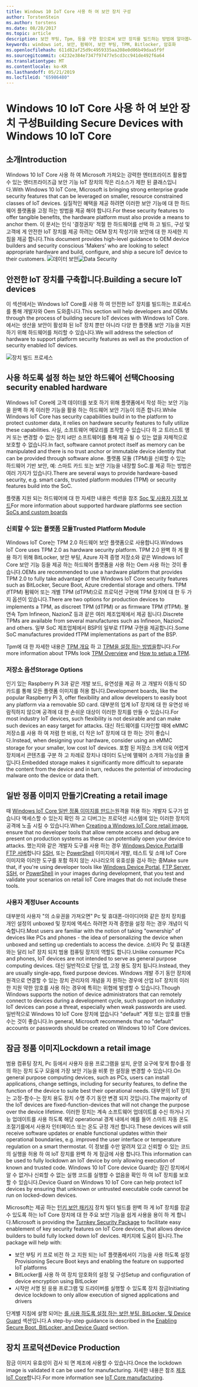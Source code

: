```yaml
---
title: Windows 10 IoT Core 사용 하 여 보안 장치 구성
author: TorstenStein
ms.author: torstens
ms.date: 08/28/2017
ms.topic: article
description: 보안 부팅, Tpm, 등을 구현 함으로써 보안 장치를 빌드하는 방법에 알아봅니다.
keywords: windows iot, 보안, 펌웨어, 보안 부팅, TPM, Bitlocker, 암호화
ms.openlocfilehash: 611d82af25d9c4959335aa208e0d06b49daa5f9f
ms.sourcegitcommit: c4232e384e7347f97477e5cd3cc941de492f6a64
ms.translationtype: MT
ms.contentlocale: ko-KR
ms.lasthandoff: 05/21/2019
ms.locfileid: "65986480"
---
```

# <a name="building-secure-devices-with-windows-10-iot-core"></a><span data-ttu-id="bc333-104">Windows 10 IoT Core 사용 하 여 보안 장치 구성</span><span class="sxs-lookup"><span data-stu-id="bc333-104">Building Secure Devices with Windows 10 IoT Core</span></span>

## <a name="introduction"></a><span data-ttu-id="bc333-105">소개</span><span class="sxs-lookup"><span data-stu-id="bc333-105">Introduction</span></span>  

<span data-ttu-id="bc333-106">Windows 10 IoT Core 사용 하 여 Microsoft 가져오는 강력한 엔터프라이즈 활용할 수 있는 엔터프라이즈급 보안 기능 IoT 장치의 작은 리소스가 제한 된 클래스입니다.</span><span class="sxs-lookup"><span data-stu-id="bc333-106">With Windows 10 IoT Core, Microsoft is bringing strong enterprise grade security features that can be leveraged on smaller, resource constrained classes of IoT devices.</span></span> <span data-ttu-id="bc333-107">실질적인 혜택을 제공 하려면 이러한 보안 기능에 대 한 하드웨어 플랫폼을 고정 하는 방법을 제공 해야 합니다.</span><span class="sxs-lookup"><span data-stu-id="bc333-107">For these security features to offer tangible benefits, the hardware platform must also provide a means to anchor them.</span></span> <span data-ttu-id="bc333-108">이 문서는 인식 '결정권자' 적절 한 하드웨어를 선택 하 고 빌드, 구성 및 고객에 게 안전한 IoT 장치를 제공 하려는 OEM 장치 작성기와 보안에 대 한 자세한 지침을 제공 합니다.</span><span class="sxs-lookup"><span data-stu-id="bc333-108">This document provides high-level guidance to OEM device builders and security conscious 'Makers' who are looking to select appropriate hardware and build, configure, and ship a secure IoT device to their customers.</span></span>
<span data-ttu-id="bc333-109">![데이터 보안](../media/SecurityFlowAndCertificates/DataRestExecutionMotion.png)</span><span class="sxs-lookup"><span data-stu-id="bc333-109">![Data Security](../media/SecurityFlowAndCertificates/DataRestExecutionMotion.png)</span></span>

## <a name="building-a-secure-iot-devices"></a><span data-ttu-id="bc333-110">안전한 IoT 장치를 구축합니다.</span><span class="sxs-lookup"><span data-stu-id="bc333-110">Building a secure IoT devices</span></span>  
<span data-ttu-id="bc333-111">이 섹션에서는 Windows IoT Core를 사용 하 여 안전한 IoT 장치를 빌드하는 프로세스를 통해 개발자와 Oem 도와줍니다.</span><span class="sxs-lookup"><span data-stu-id="bc333-111">This section will help developers and OEMs through the process of building secure IoT devices with Windows IoT Core.</span></span> <span data-ttu-id="bc333-112">에서는 생산을 보안이 활성화 된 IoT 장치 뿐만 아니라 다양 한 플랫폼 보안 기능을 지원 하기 위해 하드웨어를 처리할 수 있습니다.</span><span class="sxs-lookup"><span data-stu-id="bc333-112">We will address the selection of hardware to support platform security features as well as the production of security enabled IoT devices.</span></span>

![장치 빌드 프로세스](../media/SecurityFlowAndCertificates/DeviceBuildProcess.png)


## <a name="choosing-security-enabled-hardware"></a><span data-ttu-id="bc333-114">사용 하도록 설정 하는 보안 하드웨어 선택</span><span class="sxs-lookup"><span data-stu-id="bc333-114">Choosing security enabled hardware</span></span>
<span data-ttu-id="bc333-115">Windows IoT Core에 고객 데이터를 보호 하기 위해 플랫폼에서 작성 하는 보안 기능을 완벽 하 게 이러한 기능을 활용 하는 하드웨어 보안 기능이 의존 합니다.</span><span class="sxs-lookup"><span data-stu-id="bc333-115">While Windows IoT Core has security capabilities build in to the platform to protect customer data, it relies on hardware security features to fully utilize these capabilities.</span></span> <span data-ttu-id="bc333-116">사실, 소프트웨어 메모리를 조작할 수 있습니다 하 고 트러스트 앵커 또는 변경할 수 없는 장치 id만 소프트웨어를 통해 제공 될 수 있는 없을 자체적으로 보호할 수 없습니다.</span><span class="sxs-lookup"><span data-stu-id="bc333-116">In fact, software cannot protect itself as memory can be manipulated and there is no trust anchor or immutable device identity that can be provided through software alone.</span></span> <span data-ttu-id="bc333-117">플랫폼 모듈 (TPM)을 신뢰할 수 있는 하드웨어 기반 보안, 예: 스마트 카드 또는 보안 기능을 내장할 SoC.를 제공 하는 방법은 여러 가지가 있습니다.</span><span class="sxs-lookup"><span data-stu-id="bc333-117">There are several ways to provide hardware-based security, e.g. smart cards, trusted platform modules (TPM) or security features build into the SoC.</span></span> 

<span data-ttu-id="bc333-118">플랫폼 지원 되는 하드웨어에 대 한 자세한 내용은 섹션을 참조 [Soc 및 사용자 지정 보드](https://docs.microsoft.com/en-us/windows/iot-core/learn-about-hardware/socsandcustomboards)</span><span class="sxs-lookup"><span data-stu-id="bc333-118">For more information about supported hardware platforms see section [SoCs and custom boards](https://docs.microsoft.com/en-us/windows/iot-core/learn-about-hardware/socsandcustomboards)</span></span> 

### <a name="trusted-platform-module"></a><span data-ttu-id="bc333-119">신뢰할 수 있는 플랫폼 모듈</span><span class="sxs-lookup"><span data-stu-id="bc333-119">Trusted Platform Module</span></span>
<span data-ttu-id="bc333-120">Windows IoT Core는 TPM 2.0 하드웨어 보안 플랫폼으로 사용합니다.</span><span class="sxs-lookup"><span data-stu-id="bc333-120">Windows IoT Core uses TPM 2.0 as hardware security platform.</span></span> <span data-ttu-id="bc333-121">TPM 2.0 완벽 하 게 활용 하기 위해 BitLocker, 보안 부팅, Azure 자격 증명 저장소와 같은 Windows IoT Core 보안 기능 등을 제공 하는 하드웨어 플랫폼을 사용 하는 Oem 사용 하는 것이 좋습니다.</span><span class="sxs-lookup"><span data-stu-id="bc333-121">OEMs are recommended to use a hardware platform that provides TPM 2.0 to fully take advantage of the Windows IoT Core security features such as BitLocker, Secure Boot, Azure credential storage and others.</span></span> <span data-ttu-id="bc333-122">TPM (fTPM) 펌웨어 또는 개별 TPM (dTPM)으로 프로덕션 구현에 TPM 장치에 대 한 두 가지 옵션이 있습니다.</span><span class="sxs-lookup"><span data-stu-id="bc333-122">There are two options for production devices to implements a TPM, as discreet TPM (dTPM) or as firmware TPM (fTPM).</span></span> <span data-ttu-id="bc333-123">불연속 Tpm Infineon, NazionZ 등과 같은 여러 제조업체에서 제공 됩니다.</span><span class="sxs-lookup"><span data-stu-id="bc333-123">Discrete TPMs are available from several manufactures such as Infineon, NazionZ and others.</span></span> <span data-ttu-id="bc333-124">일부 SoC 제조업체에서 BSP의 일부로 fTPM 구현을 제공합니다.</span><span class="sxs-lookup"><span data-stu-id="bc333-124">Some SoC manufactures provided fTPM implementations as part of the BSP.</span></span> 

<span data-ttu-id="bc333-125">Tpm에 대 한 자세한 내용은 [TPM 개요](https://docs.microsoft.com/en-us/windows/iot-core/secure-your-device/tpm) 하 고 [TPM을 설정 하는 방법을](https://docs.microsoft.com/en-us/windows/iot-core/secure-your-device/setuptpm)합니다.</span><span class="sxs-lookup"><span data-stu-id="bc333-125">For more information about TPMs look [TPM Overview](https://docs.microsoft.com/en-us/windows/iot-core/secure-your-device/tpm) and [How to setup a TPM](https://docs.microsoft.com/en-us/windows/iot-core/secure-your-device/setuptpm).</span></span>

### <a name="storage-options"></a><span data-ttu-id="bc333-126">저장소 옵션</span><span class="sxs-lookup"><span data-stu-id="bc333-126">Storage Options</span></span>
<span data-ttu-id="bc333-127">인기 있는 Raspberry Pi 3과 같은 개발 보드, 유연성을 제공 하 고 개발자 이동식 SD 카드를 통해 모든 플랫폼 이미지를 허용 합니다.</span><span class="sxs-lookup"><span data-stu-id="bc333-127">Development boards, like the popular Raspberry Pi 3, offer flexibility and allow developers to easily boot any platform via a removable SD card.</span></span> <span data-ttu-id="bc333-128">대부분의 업계 IoT 장치에 대 한 유연성 바람직하지 않으며 공격에 대 한 손쉬운 대상이 이러한 장치를 만들 수 있습니다.</span><span class="sxs-lookup"><span data-stu-id="bc333-128">For most industry IoT devices, such flexibility is not desirable and can make such devices an easy target for attacks.</span></span> <span data-ttu-id="bc333-129">대신 하드웨어를 디자인할 때에 eMMC 저장소를 사용 하 여 저렴 한 비용, 더 작은 IoT 장치에 대 한 하는 것이 좋습니다.</span><span class="sxs-lookup"><span data-stu-id="bc333-129">Instead, when designing your hardware, consider using an eMMC storage for your smaller, low cost IoT devices.</span></span> <span data-ttu-id="bc333-130">포함 된 저장소 크게 더욱 어렵게 장치에서 콘텐츠를 구분 하 고 차례로 장치나 데이터 도난에 맬웨어 소개의 가능성을 줄입니다.</span><span class="sxs-lookup"><span data-stu-id="bc333-130">Embedded storage makes it significantly more difficult to separate the content from the device and in turn, reduces the potential of introducing malware onto the device or data theft.</span></span>

## <a name="creating-a-retail-image"></a><span data-ttu-id="bc333-131">일반 정품 이미지 만들기</span><span class="sxs-lookup"><span data-stu-id="bc333-131">Creating a retail image</span></span> 
<span data-ttu-id="bc333-132">때 [Windows IoT Core 일반 정품 이미지를 만드는](https://docs.microsoft.com/windows-hardware/manufacture/iot/iot-core-manufacturing-guide)원격을 허용 하는 개발자 도구가 없습니다 액세스할 수 있는지 확인 하 고 디버그는 프로덕션 시스템에 있는 이러한 장치의 공격에 노출 시킬 수 있습니다.</span><span class="sxs-lookup"><span data-stu-id="bc333-132">When [Creating a Windows IoT Core retail image](https://docs.microsoft.com/windows-hardware/manufacture/iot/iot-core-manufacturing-guide), ensure that no developer tools that allow remote access and debug are present on production systems as these can potentially open your device to attacks.</span></span> <span data-ttu-id="bc333-133">했는지와 같은 개발자 도구를 사용 하는 경우 [Windows Device Portal](https://docs.microsoft.com/en-us/windows/iot-core/manage-your-device/remotedisplay)를 [FTP 서버](https://docs.microsoft.com/en-us/windows/iot-core/connect-your-device/ftp)합니다 [SSH](https://docs.microsoft.com/en-us/windows/iot-core/connect-your-device/ssh), 또는 [PowerShell](https://docs.microsoft.com/en-us/windows/iot-core/connect-your-device/powershell) 이미지에서 개발, 테스트 및 소매 IoT Core 이미지와 이러한 도구를 포함 하지 않는 시나리오의 유효성을 검사 하는 중</span><span class="sxs-lookup"><span data-stu-id="bc333-133">Make sure that, if you're using developer tools like [Windows Device Portal](https://docs.microsoft.com/en-us/windows/iot-core/manage-your-device/remotedisplay), [FTP Server](https://docs.microsoft.com/en-us/windows/iot-core/connect-your-device/ftp), [SSH](https://docs.microsoft.com/en-us/windows/iot-core/connect-your-device/ssh), or [PowerShell](https://docs.microsoft.com/en-us/windows/iot-core/connect-your-device/powershell) in your images during development, that you test and validate your scenarios on retail IoT Core images that do not include these tools.</span></span>

### <a name="user-accounts"></a><span data-ttu-id="bc333-134">사용자 계정</span><span class="sxs-lookup"><span data-stu-id="bc333-134">User Accounts</span></span>
<span data-ttu-id="bc333-135">대부분의 사용자 "의 소유권을 가져오면" Pc 및 휴대폰-아이디어와 같은 장치 장치를 개인 설정의 unboxed 및 장치에 액세스 하려면 자격 증명을 설정 하는 경우 개념이 익숙합니다.</span><span class="sxs-lookup"><span data-stu-id="bc333-135">Most users are familiar with the notion of taking "ownership" of devices like PCs and phones - the idea of personalizing the device when unboxed and setting up credentials to access the device.</span></span> <span data-ttu-id="bc333-136">소비자 Pc 및 휴대폰와는 달리 IoT 장치 되지 범용 컴퓨팅 장치의 역할도 합니다.</span><span class="sxs-lookup"><span data-stu-id="bc333-136">Unlike consumer PCs and phones, IoT devices are not intended to serve as general purpose computing devices.</span></span> <span data-ttu-id="bc333-137">대신 일반적으로 단일 앱, 고정 용도 장치 됩니다.</span><span class="sxs-lookup"><span data-stu-id="bc333-137">Instead, they are usually single-app, fixed purpose devices.</span></span> <span data-ttu-id="bc333-138">Windows 개발 주기 동안 장치에 원격으로 연결할 수 있는 장치 관리자의 개념을 지 원하는 경우에 산업 IoT 장치의 이러한 지원 약한 암호를 사용 하는 경우에 특히는 위협에 발생할 수 있습니다.</span><span class="sxs-lookup"><span data-stu-id="bc333-138">Though Windows supports the notion of device administrators that can remotely connect to devices during a development cycle, such support on industry IoT devices can pose a threat, especially when weak passwords are used.</span></span> <span data-ttu-id="bc333-139">일반적으로 Windows 10 IoT Core 장치에 없습니다 "default" 계정 또는 암호를 만들 수는 것이 좋습니다.</span><span class="sxs-lookup"><span data-stu-id="bc333-139">In general, Microsoft recommends that no "default" accounts or passwords should be created on Windows 10 IoT Core devices.</span></span>

## <a name="lockdown-a-retail-image"></a><span data-ttu-id="bc333-140">잠금 정품 이미지</span><span class="sxs-lookup"><span data-stu-id="bc333-140">Lockdown a retail image</span></span>
<span data-ttu-id="bc333-141">범용 컴퓨팅 장치, Pc 등에서 사용자 응용 프로그램을 설치, 운영 요구에 맞게 함수를 정의 하는 장치 도구 모음에 가장 보안 기능을 비롯 한 설정을 변경할 수 있습니다.</span><span class="sxs-lookup"><span data-stu-id="bc333-141">On general purpose computing devices, such as PCs, users can install applications, change settings, including for security features, to define the function of the device to suite best their operational needs.</span></span> <span data-ttu-id="bc333-142">대부분의 IoT 장치는 고정-함수-는 장치 용도 장치 수명 주기 동안 변경 되지 것입니다.</span><span class="sxs-lookup"><span data-stu-id="bc333-142">The majority of the IoT devices are fixed-function-devices that will not change the purpose over the device lifetime.</span></span> <span data-ttu-id="bc333-143">이러한 장치는 계속 소프트웨어 업데이트를 수신 하거나 기능 업데이트를 사용 하도록 해당 operational 경계 내에서 예를 들어 스마트 자동 온도 조절기를에서 사용자 인터페이스 또는 온도 규정 개선 합니다.</span><span class="sxs-lookup"><span data-stu-id="bc333-143">These devices will still receive software updates or enable functional updates within their operational boundaries, e.g. improved the user interface or temperature regulation on a smart thermostat.</span></span> <span data-ttu-id="bc333-144">이 정보를 수만 알려져 있고 신뢰할 수 있는 코드의 실행을 허용 하 여 IoT 장치를 완벽 하 게 잠금에 사용 합니다.</span><span class="sxs-lookup"><span data-stu-id="bc333-144">This information can be used to fully lockdown an IoT device by only allowing execution of known and trusted code.</span></span> <span data-ttu-id="bc333-145">Windows 10 IoT Core device Guard는 잠긴 장치에서 알 수 없거나 신뢰할 수 없는 실행 코드를 실행할 수 없음을 확인 하 여 IoT 장치를 보호할 수 있습니다.</span><span class="sxs-lookup"><span data-stu-id="bc333-145">Device Guard on Windows 10 IoT Core can help protect IoT devices by ensuring that unknown or untrusted executable code cannot be run on locked-down devices.</span></span>

<span data-ttu-id="bc333-146">Microsoft는 제공 하는 [턴키 보안 패키지](https://github.com/ms-iot/security/tree/master/TurnkeySecurity) 장치 빌더 빌드를 완벽 하 게 IoT 장치를 잠글 수 있도록 하는 IoT Core 장치에 대 한 주요 보안 기능을 쉽게 사용을 용이 하 게 합니다.</span><span class="sxs-lookup"><span data-stu-id="bc333-146">Microsoft is providing the [Turnkey Security Package](https://github.com/ms-iot/security/tree/master/TurnkeySecurity) to facilitate easy enablement of key security features on IoT Core devices, that allows device builders to build fully locked down IoT devices.</span></span> <span data-ttu-id="bc333-147">패키지에 도움이 됩니다.</span><span class="sxs-lookup"><span data-stu-id="bc333-147">The package will help with:</span></span>

* <span data-ttu-id="bc333-148">보안 부팅 키 프로 비전 하 고 지원 되는 IoT 플랫폼에서이 기능을 사용 하도록 설정</span><span class="sxs-lookup"><span data-stu-id="bc333-148">Provisioning Secure Boot keys and enabling the feature on supported IoT platforms</span></span>
* <span data-ttu-id="bc333-149">BitLocker를 사용 하 여 장치 암호화의 설정 및 구성</span><span class="sxs-lookup"><span data-stu-id="bc333-149">Setup and configuration of device encryption using BitLocker</span></span> 
* <span data-ttu-id="bc333-150">시작만 서명 된 응용 프로그램 및 드라이버를 실행할 수 있도록 장치 잠금</span><span class="sxs-lookup"><span data-stu-id="bc333-150">Initiating device lockdown to only allow execution of signed applications and drivers</span></span>

<span data-ttu-id="bc333-151">단계별 지침에 설명 되어는 [를 사용 하도록 설정 하는 보안 부팅, BitLocker, 및 Device Guard](https://docs.microsoft.com/en-us/windows/iot-core/secure-your-device/securebootandbitlocker) 섹션입니다.</span><span class="sxs-lookup"><span data-stu-id="bc333-151">A step-by-step guidance is described in the [Enabling Secure Boot, BitLocker, and Device Guard](https://docs.microsoft.com/en-us/windows/iot-core/secure-your-device/securebootandbitlocker) section.</span></span>

## <a name="device-production"></a><span data-ttu-id="bc333-152">장치 프로덕션</span><span class="sxs-lookup"><span data-stu-id="bc333-152">Device Production</span></span>
<span data-ttu-id="bc333-153">잠금 이미지 유효성이 검사 되 면 제조에 사용할 수 있습니다.</span><span class="sxs-lookup"><span data-stu-id="bc333-153">Once the lockdown image is validated it can be used for manufacturing.</span></span> <span data-ttu-id="bc333-154">자세한 내용은 참조 [제조 IoT Core](https://docs.microsoft.com/en-us/windows-hardware/manufacture/iot/)합니다.</span><span class="sxs-lookup"><span data-stu-id="bc333-154">For more information see [IoT Core manufacturing](https://docs.microsoft.com/en-us/windows-hardware/manufacture/iot/).</span></span>
